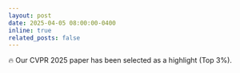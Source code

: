 ```yaml
---
layout: post
date: 2025-04-05 08:00:00-0400
inline: true
related_posts: false
---
```


🔥  Our CVPR 2025 paper has been selected as a highlight (Top 3%).
